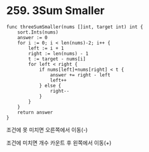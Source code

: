 # 259. 3Sum Smaller

```golang
func threeSumSmaller(nums []int, target int) int {
	sort.Ints(nums)
	answer := 0
	for i := 0; i < len(nums)-2; i++ {
		left := i + 1
		right := len(nums) - 1
		t := target - nums[i]
		for left < right {
			if nums[left]+nums[right] < t {
				answer += right - left
				left++
			} else {
				right--
			}
		}
	}
	return answer
}
```

조건에 못 미치면 오른쪽에서 이동(-)

조건에 미치면 개수 카운트 후 왼쪽에서 이동(+)
